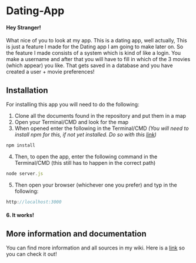 # Dating-App

#### Hey Stranger! 
What nice of you to look at my app. This is a dating app, well actually, This is just a feature I made for the Dating app
I am going to make later on. So the feature I made consists of a system which is kind of like a login. You make a username 
and after that you will have to fill in which of the 3 movies (which appear) you like. That gets saved in a database and you 
have created a user + movie preferences! 

## Installation
For installing this app you will need to do the following:
1. Clone all the documents found in the repository and put them in a map
2. Open your Terminal/CMD and look for the map
3. When opened enter the following in the Terminal/CMD _(You will need to install npm for this, if not yet installed. Do so with this [link](https://www.npmjs.com/get-npm))_
```js
npm install
```
4. Then, to open the app, enter the following command in the Terminal/CMD (this still has to happen in the correct path)
```js
node server.js
```
5. Then open your browser (whichever one you prefer) and typ in the following: 
```js
http://localhost:3000
```
#### 6. It works!

## More information and documentation
You can find more information and all sources in my wiki. Here is a [link](https://github.com/ParvinBDJ/Dating-App/wiki) so you can check it out!
